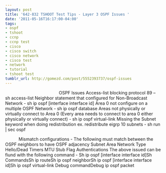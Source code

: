 ```yaml
---
layout: post
title: '642-832 TSHOOT Test Tips - Layer 3 OSPF Issues '
date: '2011-05-16T16:17:00-04:00'
tags:
- ospf
- tshoot
- ccnp
- ccnp test
- cisco
- cisco switch
- cisco network
- cisco test
- network
- tutorial
- tshoot test
tumblr_url: http://gomezd.com/post/5552393737/ospf-issues
---
```

                                            OSPF Issues
Access-list blocking protocol 89 – sh access-list
Neighbor statement that configured for Non-Broadcast Network - sh ip ospf [interface interface id]
Area 0 not configure on a multiple OSPF Network - sh ip ospf database
Areas not physically or virtually connect to Area 0 (Every area needs to connect to area 0 either physically or virtually connect) - sh ip ospf virtual-link
Missing the Subnet keyword when doing redistribution ex. redistribute eigrp 10 subnets - sh run | sec ospf


           Mismatch configurations - The following must match between the OSPF neighbors to have OSPF adjacency
Subnet
Area
Network Type
Hello/Dead Timers
MTU
Stub Flag
Authentications
The above issued can be fiund with the following command - Sh ip ospf [interface interface id]Sh CommandsSh ip routeSh ip ospf neighborSh ip ospf [interface interface id]Sh ip ospf virtual-link
Debug commandDebug ip ospf packet
 
